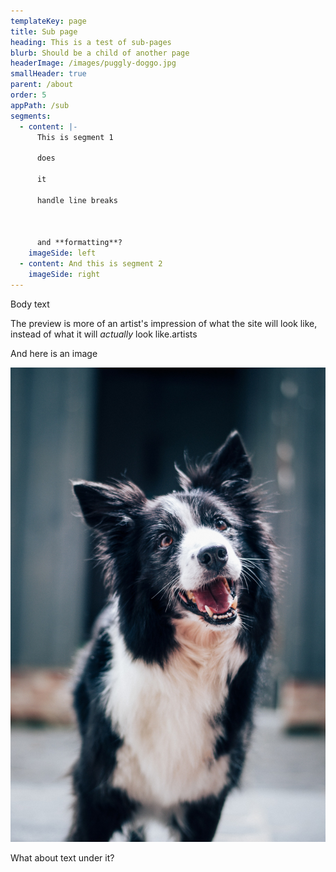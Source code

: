 ```yaml
---
templateKey: page
title: Sub page
heading: This is a test of sub-pages
blurb: Should be a child of another page
headerImage: /images/puggly-doggo.jpg
smallHeader: true
parent: /about
order: 5
appPath: /sub
segments:
  - content: |-
      This is segment 1

      does

      it

      handle line breaks



      and **formatting**?
    imageSide: left
  - content: And this is segment 2
    imageSide: right
---
```

Body text

The preview is more of an artist's impression of what the site will look like, instead of what it will _actually_ look like.artists

And here is an image

![Happy doggo](/images/happy-doggo.jpg 'Happy doggo')

What about text under it?
